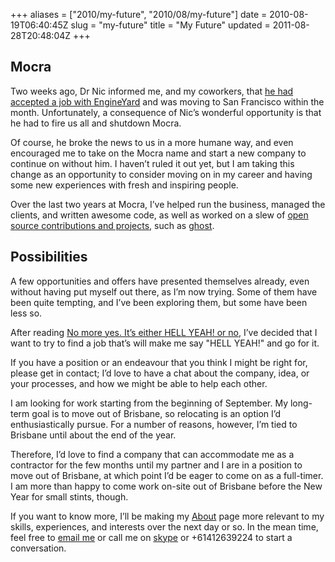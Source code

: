 +++
aliases = ["2010/my-future", "2010/08/my-future"]
date = 2010-08-19T06:40:45Z
slug = "my-future"
title = "My Future"
updated = 2011-08-28T20:48:04Z
+++

## Mocra

Two weeks ago, Dr Nic informed me, and my coworkers, that [he had
accepted a job with
EngineYard](http://drnicwilliams.com/2010/08/04/coming-to-america/) and
was moving to San Francisco within the month. Unfortunately, a
consequence of Nic’s wonderful opportunity is that he had to fire us all
and shutdown Mocra.

Of course, he broke the news to us in a more humane way, and even
encouraged me to take on the Mocra name and start a new company to
continue on without him. I haven’t ruled it out yet, but I am taking
this change as an opportunity to consider moving on in my career and
having some new experiences with fresh and inspiring people.

Over the last two years at Mocra, I’ve helped run the business, managed
the clients, and written awesome code, as well as worked on a slew of
[open source contributions and projects](http://github.com/bjeanes),
such as [ghost](http://github.com/bjeanes/ghost).

## Possibilities

A few opportunities and offers have presented themselves already, even
without having put myself out there, as I’m now trying. Some of them
have been quite tempting, and I’ve been exploring them, but some have
been less so.

After reading [No more yes. It’s either HELL YEAH! or
no](http://sivers.org/hellyeah), I’ve decided that I want to try to find
a job that’s will make me say "HELL
YEAH!" and go for it.

If you have a position or an endeavour that you think I might be right
for, please get in contact; I’d love to have a chat about the company,
idea, or your processes, and how we might be able to help each other.

I am looking for work starting from the beginning of September. My
long-term goal is to move out of Brisbane, so relocating is an option
I’d enthusiastically pursue. For a number of reasons, however, I’m tied
to Brisbane until about the end of the year.

Therefore, I’d love to find a company that can accommodate me as a
contractor for the few months until my partner and I are in a position
to move out of Brisbane, at which point I’d be eager to come on as a
full-timer. I am more than happy to come work on-site out of Brisbane
before the New Year for small stints, though.

If you want to know more, I’ll be making my
[About](http://bjeanes.com/pages/about) page more relevant to my skills,
experiences, and interests over the next day or so. In the mean time,
feel free to [email me](me@bjeanes.com) or call me on
[skype](skype://bojeanes?userinfo) or +61412639224 to start a
conversation.
